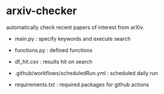 # arxiv-checker
automatically check recent papers of interest from arXiv.


* main.py
  : specify keywords and execute search


* functions.py
  : defined functions


* df_hit.csv
  : results hit on search


* .github/workflows/scheduledRun.yml
  : scheduled daily run


* requirements.txt
  : required packages for github actions

